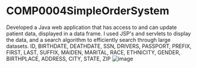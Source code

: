 # COMP0004SimpleOrderSystem
Developed a Java web application that has access to and can update patient data, displayed in a data frame.
I used JSP's and servlets to display the data, and a search algorithm to efficiently search through large datasets.
ID, BIRTHDATE, DEATHDATE, SSN, DRIVERS, PASSPORT, PREFIX, FIRST, LAST, SUFFIX,
MAIDEN, MARITAL, RACE, ETHNICITY, GENDER, BIRTHPLACE, ADDRESS, CITY, STATE, ZIP
![image](https://github.com/user-attachments/assets/2d6e44a2-d7ed-4ce4-b959-ce686f1ddba9)



